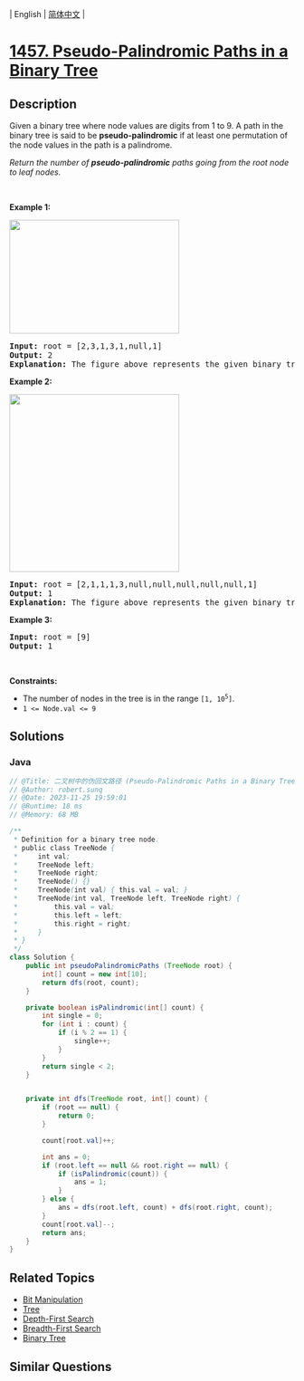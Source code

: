 
| English | [简体中文](README.md) |

# [1457. Pseudo-Palindromic Paths in a Binary Tree](https://leetcode.cn//problems/pseudo-palindromic-paths-in-a-binary-tree/)

## Description

<p>Given a binary tree where node values are digits from 1 to 9. A path in the binary tree is said to be <strong>pseudo-palindromic</strong> if at least one permutation of the node values in the path is a palindrome.</p>

<p><em>Return the number of <strong>pseudo-palindromic</strong> paths going from the root node to leaf nodes.</em></p>

<p>&nbsp;</p>
<p><strong class="example">Example 1:</strong></p>

<p><img alt="" src="https://assets.leetcode.com/uploads/2020/05/06/palindromic_paths_1.png" style="width: 300px; height: 201px;" /></p>

<pre>
<strong>Input:</strong> root = [2,3,1,3,1,null,1]
<strong>Output:</strong> 2 
<strong>Explanation:</strong> The figure above represents the given binary tree. There are three paths going from the root node to leaf nodes: the red path [2,3,3], the green path [2,1,1], and the path [2,3,1]. Among these paths only red path and green path are pseudo-palindromic paths since the red path [2,3,3] can be rearranged in [3,2,3] (palindrome) and the green path [2,1,1] can be rearranged in [1,2,1] (palindrome).
</pre>

<p><strong class="example">Example 2:</strong></p>

<p><strong><img alt="" src="https://assets.leetcode.com/uploads/2020/05/07/palindromic_paths_2.png" style="width: 300px; height: 314px;" /></strong></p>

<pre>
<strong>Input:</strong> root = [2,1,1,1,3,null,null,null,null,null,1]
<strong>Output:</strong> 1 
<strong>Explanation:</strong> The figure above represents the given binary tree. There are three paths going from the root node to leaf nodes: the green path [2,1,1], the path [2,1,3,1], and the path [2,1]. Among these paths only the green path is pseudo-palindromic since [2,1,1] can be rearranged in [1,2,1] (palindrome).
</pre>

<p><strong class="example">Example 3:</strong></p>

<pre>
<strong>Input:</strong> root = [9]
<strong>Output:</strong> 1
</pre>

<p>&nbsp;</p>
<p><strong>Constraints:</strong></p>

<ul>
	<li>The number of nodes in the tree is in the range <code>[1, 10<sup>5</sup>]</code>.</li>
	<li><code>1 &lt;= Node.val &lt;= 9</code></li>
</ul>


## Solutions


### Java

```Java
// @Title: 二叉树中的伪回文路径 (Pseudo-Palindromic Paths in a Binary Tree)
// @Author: robert.sunq
// @Date: 2023-11-25 19:59:01
// @Runtime: 18 ms
// @Memory: 68 MB

/**
 * Definition for a binary tree node.
 * public class TreeNode {
 *     int val;
 *     TreeNode left;
 *     TreeNode right;
 *     TreeNode() {}
 *     TreeNode(int val) { this.val = val; }
 *     TreeNode(int val, TreeNode left, TreeNode right) {
 *         this.val = val;
 *         this.left = left;
 *         this.right = right;
 *     }
 * }
 */
class Solution {
    public int pseudoPalindromicPaths (TreeNode root) {
        int[] count = new int[10];
        return dfs(root, count);
    }

    private boolean isPalindromic(int[] count) {
        int single = 0;
        for (int i : count) {
            if (i % 2 == 1) {
                single++;
            }
        }
        return single < 2;
    }


    private int dfs(TreeNode root, int[] count) {
        if (root == null) {
            return 0;
        }

        count[root.val]++;

        int ans = 0;
        if (root.left == null && root.right == null) {
            if (isPalindromic(count)) {
                ans = 1;
            }
        } else {
            ans = dfs(root.left, count) + dfs(root.right, count); 
        }
        count[root.val]--;
        return ans;
    }
}
```



## Related Topics

- [Bit Manipulation](https://leetcode.cn//tag/bit-manipulation)
- [Tree](https://leetcode.cn//tag/tree)
- [Depth-First Search](https://leetcode.cn//tag/depth-first-search)
- [Breadth-First Search](https://leetcode.cn//tag/breadth-first-search)
- [Binary Tree](https://leetcode.cn//tag/binary-tree)

## Similar Questions


